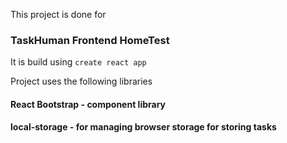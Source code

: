 This project is done for

### TaskHuman Frontend HomeTest

It is build using `create react app`

Project uses the following libraries

#### React Bootstrap - component library

#### local-storage - for managing browser storage for storing tasks

